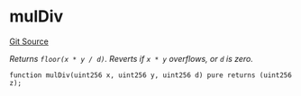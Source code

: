 # mulDiv
[Git Source](https://github.com/zammdefi/ZAMM/blob/fa189555585feef833515e20b93171c09b0534a0/src/utils/Math.sol)

*Returns `floor(x * y / d)`.
Reverts if `x * y` overflows, or `d` is zero.*


```solidity
function mulDiv(uint256 x, uint256 y, uint256 d) pure returns (uint256 z);
```

